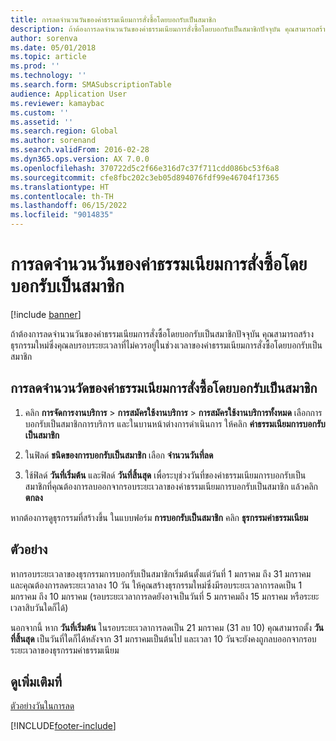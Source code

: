 ```yaml
---
title: การลดจำนวนวันของค่าธรรมเนียมการสั่งซื้อโดยบอกรับเป็นสมาชิก
description: ถ้าต้องการลดจำนวนวันของค่าธรรมเนียมการสั่งซื้อโดยบอกรับเป็นสมาชิกปัจจุบัน คุณสามารถสร้างธุรกรรมใหม่ซึ่งคุณลบรอบระยะเวลาที่ไม่ควรอยู่ในช่วงเวลาของค่าธรรมเนียมการสั่งซื้อโดยบอกรับเป็นสมาชิก
author: sorenva
ms.date: 05/01/2018
ms.topic: article
ms.prod: ''
ms.technology: ''
ms.search.form: SMASubscriptionTable
audience: Application User
ms.reviewer: kamaybac
ms.custom: ''
ms.assetid: ''
ms.search.region: Global
ms.author: sorenand
ms.search.validFrom: 2016-02-28
ms.dyn365.ops.version: AX 7.0.0
ms.openlocfilehash: 370722d5c2f66e316d7c37f711cdd086bc53f6a8
ms.sourcegitcommit: cfe8fbc202c3eb05d894076fdf99e46704f17365
ms.translationtype: HT
ms.contentlocale: th-TH
ms.lasthandoff: 06/15/2022
ms.locfileid: "9014835"
---
```

# <a name="reduce-the-days-on-subscription-fees"></a>การลดจำนวนวันของค่าธรรมเนียมการสั่งซื้อโดยบอกรับเป็นสมาชิก 

[!include [banner](../includes/banner.md)]


ถ้าต้องการลดจำนวนวันของค่าธรรมเนียมการสั่งซื้อโดยบอกรับเป็นสมาชิกปัจจุบัน คุณสามารถสร้างธุรกรรมใหม่ซึ่งคุณลบรอบระยะเวลาที่ไม่ควรอยู่ในช่วงเวลาของค่าธรรมเนียมการสั่งซื้อโดยบอกรับเป็นสมาชิก

## <a name="reduce-the-days-on-a-subscription-fee"></a>การลดจำนวนวัดของค่าธรรมเนียมการสั่งซื้อโดยบอกรับเป็นสมาชิก

1.  คลิก **การจัดการงานบริการ** \> **การสมัครใช้งานบริการ** \> **การสมัครใช้งานบริการทั้งหมด** เลือกการบอกรับเป็นสมาชิกการบริการ และในบานหน้าต่างการดำเนินการ ให้คลิก **ค่าธรรมเนียมการบอกรับเป็นสมาชิก**

2.  ในฟิลด์ **ชนิดของการบอกรับเป็นสมาชิก** เลือก **จำนวนวันที่ลด**

3.  ใช้ฟิลด์ **วันที่เริ่มต้น** และฟิลด์ **วันที่สิ้นสุด** เพื่อระบุช่วงวันที่ของค่าธรรมเนียมการบอกรับเป็นสมาชิกที่คุณต้องการลบออกจากรอบระยะเวลาของค่าธรรมเนียมการบอกรับเป็นสมาชิก แล้วคลิก **ตกลง**

หากต้องการดูธุรกรรมที่สร้างขึ้น ในแบบฟอร์ม **การบอกรับเป็นสมาชิก** คลิก **ธุรกรรมค่าธรรมเนียม**

## <a name="example"></a>ตัวอย่าง

หากรอบระยะเวลาของธุรกรรมการบอกรับเป็นสมาชิกเริ่มต้นตั้งแต่วันที่ 1 มกราคม ถึง 31 มกราคม และคุณต้องการลดระยะเวลาลง 10 วัน ให้คุณสร้างธุรกรรมใหม่ซึ่งมีรอบระยะเวลาการลดเป็น 1 มกราคม ถึง 10 มกราคม (รอบระยะเวลาการลดยังอาจเป็นวันที่ 5 มกราคมถึง 15 มกราคม หรือระยะเวลาสิบวันใดก็ได้)

นอกจากนี้ หาก **วันที่เริ่มต้น** ในรอบระยะเวลาการลดเป็น 21 มกราคม (31 ลบ 10) คุณสามารถตั้ง **วันที่สิ้นสุด** เป็นวันที่ใดก็ได้หลังจาก 31 มกราคมเป็นต้นไป และเวลา 10 วันจะยังคงถูกลบออกจากรอบระยะเวลาของธุรกรรมค่าธรรมเนียม

## <a name="see-also"></a>ดูเพิ่มเติมที่

[ตัวอย่างวันในการลด](reduction-days-example.md)

  




[!INCLUDE[footer-include](../../includes/footer-banner.md)]